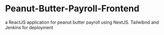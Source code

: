 # Peanut-Butter-Payroll-Frontend
a ReactJS application for peanut butter payroll using NextJS. Tailwibnd and Jenkins for deployment
